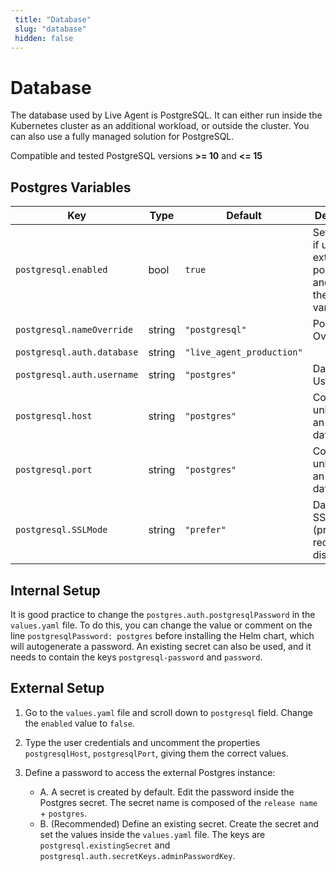 ```yaml
---
 title: "Database" 
 slug: "database" 
 hidden: false 
---
```


# Database

The database used by Live Agent is PostgreSQL. It can either run inside the Kubernetes cluster as an additional workload, or outside the cluster. You can also use a fully managed solution for PostgreSQL.

Compatible and tested PostgreSQL versions **>= 10** and **<= 15**

## Postgres Variables

| Key                        | Type   | Default                   | Description                                                                   |
|----------------------------|--------|---------------------------|-------------------------------------------------------------------------------|
| `postgresql.enabled`       | bool   | `true`                    | Set to `false` if using an external postgres, and modify the below variables. |
| `postgresql.nameOverride`  | string | `"postgresql"`            | Pod Name Override                                                             |
| `postgresql.auth.database` | string | `"live_agent_production"` |
| `postgresql.auth.username` | string | `"postgres"`              | Database User                                                                 |
| `postgresql.host`          | string | `"postgres"`              | Commented, unless using an external database.                                 |
| `postgresql.port`          | string | `"postgres"`              | Commented, unless using an external database.                                 |
| `postgresql.SSLMode`       | string | `"prefer"`                | Database SSL Mode (prefer, require, disable)                                  |

## Internal Setup

It is good practice to change the `postgres.auth.postgresqlPassword` in the `values.yaml` file. To do this, you can change the value or comment on the line `postgresqlPassword: postgres` before installing the Helm chart, which will autogenerate a password. An existing secret can also be used, and it needs to contain the keys `postgresql-password` and `password`.

## External Setup

1. Go to the `values.yaml` file and scroll down to `postgresql` field. Change the `enabled` value to `false`.

2. Type the user credentials and uncomment the properties `postgresqlHost`, `postgresqlPort`, giving them the correct values.

3. Define a password to access the external Postgres instance:
   - A. A secret is created by default. Edit the password inside the Postgres secret. The secret name is composed of the `release name` + `postgres`.
   - B. (Recommended) Define an existing secret. Create the secret and set the values inside the `values.yaml` file. The keys are `postgresql.existingSecret` and `postgresql.auth.secretKeys.adminPasswordKey`.
